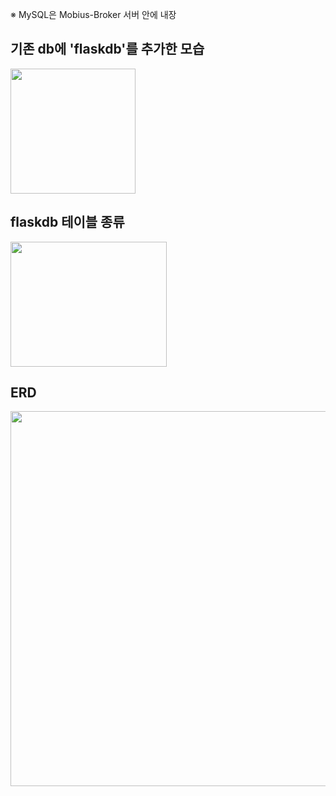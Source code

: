 ※ MySQL은 Mobius-Broker 서버 안에 내장

## 기존 db에 'flaskdb'를 추가한 모습
<img src="https://github.com/user-attachments/assets/49a2f024-1e4e-4b19-8579-2e65380fa9a7" width="200" height="200"/>

## flaskdb 테이블 종류
<img src="https://github.com/user-attachments/assets/59ca51a8-9a2f-4707-9bef-42431265e9d4" width="250" height="200"/>

## ERD
<img src="https://github.com/user-attachments/assets/95537172-1e9c-4bd2-b7da-fc1b4e50214d" width="2400" height="600"/>
